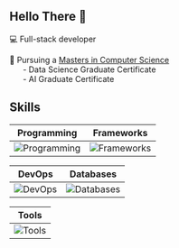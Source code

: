 ## Hello There 🤙

💻 Full-stack developer  

🐃 Pursuing a [Masters in Computer Science](https://www.colorado.edu/cs/academics)  
&nbsp;&nbsp;&nbsp;&nbsp;&nbsp;&nbsp;-&nbsp;Data Science Graduate Certificate  
&nbsp;&nbsp;&nbsp;&nbsp;&nbsp;&nbsp;-&nbsp;AI Graduate Certificate  

## Skills
| Programming                                                                                | Frameworks                                                                                                     |
|--------------------------------------------------------------------------------------------|----------------------------------------------------------------------------------------------------------------|
| ![Programming](https://skillicons.dev/icons?i=html,css,js,ts,java,python,ruby,r&perline=4) | ![Frameworks](https://skillicons.dev/icons?i=nodejs,express,react,svelte,vite,vitest,spring,rails&perline=4) |

| DevOps                                                     | Databases                                                    |
|--------------------------------------------------------------------|-----------------------------------------------------------------------|
| ![DevOps](https://skillicons.dev/icons?i=git,aws,docker,kubernetes)    | ![Databases](https://skillicons.dev/icons?i=postgres,cassandra,mysql,sequelize) |

| Tools                                                    |
|-----------------------------------------------------------------------|
| ![Tools](https://skillicons.dev/icons?i=idea,vscode,obsidian,figma)   |
